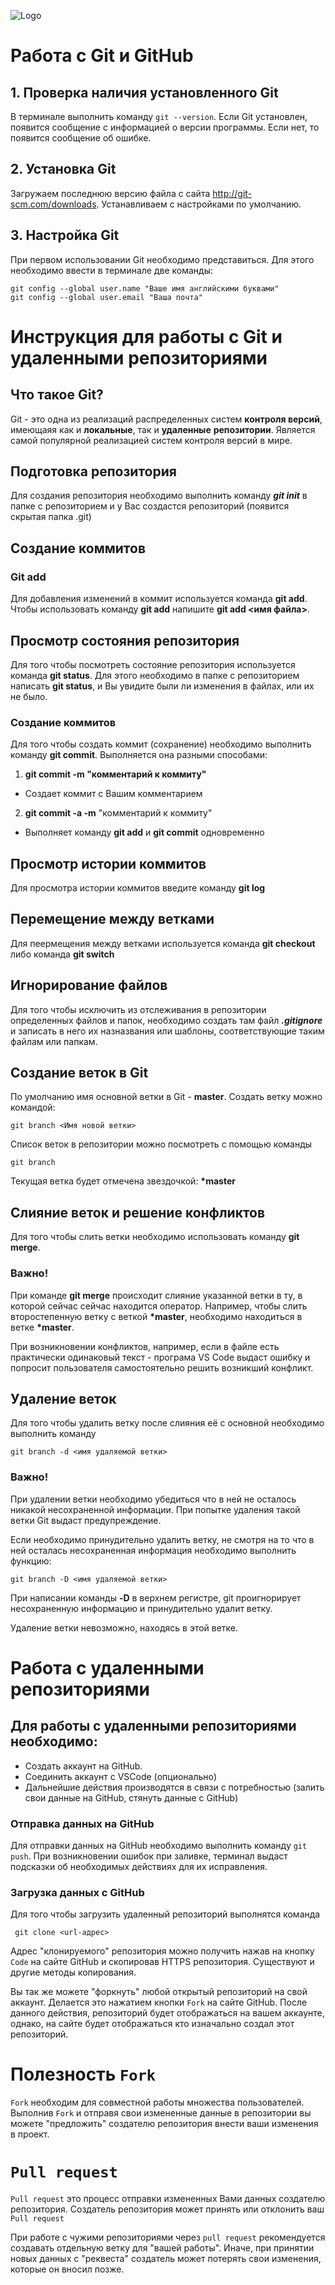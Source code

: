 ![Logo](Gitlogo.png)
# Работа с Git и GitHub

## 1. Проверка наличия установленного Git
В терминале выполнить команду `git --version`.
Если Git установлен, появится сообщение с информацией о версии программы. Если нет, то появится сообщение об ошибке.

## 2. Установка Git
Загружаем последнюю версию файла с сайта http://git-scm.com/downloads.
Устанавливаем с настройками по умолчанию.

## 3. Настройка Git
При первом использовании Git необходимо представиться. Для этого необходимо ввести в терминале две команды:
```
git config --global user.name "Ваше имя английскими буквами"
git config --global user.email "Ваша почта"
```

#

# Инструкция для работы с Git и удаленными репозиториями 

## Что такое Git?
Git - это одна из реализаций распределенных систем **контроля версий**, имеющаяя как и **локальные**, так и **удаленные** **репозитории**. Является самой популярной реализацией систем контроля версий в мире.

## Подготовка репозитория
Для создания репозитория необходимо выполнить команду ***git init*** в папке с репозиторием и у Вас создастся репозиторий (появится скрытая папка .git)

## Создание коммитов

### **Git add**
Для добавления изменений в коммит используется команда **git add**. Чтобы использовать команду **git add** напишите **git add <имя файла>**.

## Просмотр состояния репозитория
Для того чтобы посмотреть состояние репозитория используется команда **git status**. Для этого необходимо в папке с репозиторием написать **git status**, и Вы увидите были ли изменения в файлах, или их не было.

### Создание коммитов
Для того чтобы создать коммит (сохранение) необходимо выполнить команду **git commit**.
Выполняется она разными способами:
1. **git commit -m "комментарий к коммиту"**
- Создает коммит с Вашим комментарием 
2. **git commit -a -m** "комментарий к коммиту"
- Выполняет команду **git add** и **git commit** одновременно

## Просмотр истории коммитов
Для просмотра истории коммитов введите команду **git log**

## Перемещение между ветками
Для пеермещения между ветками используется команда **git checkout** либо команда **git switch**

## Игнорирование файлов
Для того чтобы исключить из отслеживания в репозитории определенных файлов и папок, необходимо создать там файл ***.gitignore*** и записать в него их назназвания или шаблоны, соответствующие таким файлам или папкам.

## Создание веток в Git
По умолчанию имя основной ветки в Git - **master**.
Создать ветку можно командой:
```
git branch <Имя новой ветки>
```
Список веток в репозитории можно посмотреть с помощью команды 
```
git branch
```
Текущая ветка будет отмечена звездочкой: **\*master**

## Слияние веток и решение конфликтов

Для того чтобы слить ветки необходимо использовать команду **git merge**.
### **Важно!**
При команде **git merge** происходит слияние указанной ветки в ту, в которой сейчас сейчас находится оператор. 
Например, чтобы слить второстепенную ветку с веткой **\*master**, необходимо находиться в ветке **\*master**.

При возникновении конфликтов, например, если в файле есть практически одинаковый текст - програма VS Code выдаст ошибку и попросит пользователя самостоятельно решить возникший конфликт.


## Удаление веток 
Для того чтобы удалить ветку после слияния её с основной необходимо выполнить команду 
```
git branch -d <имя удаляемой ветки>
```
### **Важно!**
При удалении ветки необходимо убедиться что в ней не осталось никакой несохраненной информации. 
При попытке удаления такой ветки Git выдаст предупреждение. 

Если необходимо принудительно удалить ветку, не смотря на то что в ней осталась несохраненная информация необходимо выполнить функцию:
```
git branch -D <имя удаляемой ветки>
```

При написании команды **-D** в верхнем регистре, git проигнорирует несохраненную информацию и принудительно удалит ветку.

Удаление ветки невозможно, находясь в этой ветке.

# Работа с удаленными репозиториями

## Для работы с удаленными репозиториями необходимо:
- Создать аккаунт на GitHub. 
- Соединить аккаунт с VSCode (опционально) 
- Дальнейшие действия производятся в связи с потребностью (залить свои данные на GitHub, стянуть данные с GitHub)

### Отправка данных на GitHub
Для отправки данных на GitHub необходимо выполнить команду `git push`.
При возникновении ошибок при заливке, терминал выдаст подсказки об необходимых действиях для их исправления.

### Загрузка данных с GitHub
Для того чтобы загрузить удаленный репозиторий выполнятся команда 
```
 git clone <url-адрес>
 ```
 Адрес "клонируемого" репозитория можно получить нажав на кнопку `Code` на сайте GitHub и скопировав HTTPS репозитория.
 Существуют и другие методы копирования. 

 Вы так же можете "форкнуть" любой открытый репозиторий на свой аккаунт. Делается это нажатием кнопки `Fork` на сайте GitHub. После данного действия, репозиторий будет отображаться на вашем аккаунте, однако, на сайте будет отображаться кто изначально создал этот репозиторий.


 # Полезность `Fork`
 `Fork` необходим для совместной работы множества пользователей. 
 Выполнив `Fork` и отправя свои измененные данные в репозитории вы можете "предложить" создателю репозитория внести ваши изменения в проект. 

 # `Pull request`

 `Pull request` это процесс отправки измененных Вами данных создателю репозитория. 
 Создатель репозитория может принять или отклонить ваш `Pull request`

 При работе с чужими репозиториями через `pull request` рекомендуется создавать отдельную ветку для "вашей работы". Иначе, при принятии новых данных с "реквеста" создатель может потерять свои изменения, которые он вносил позже. 